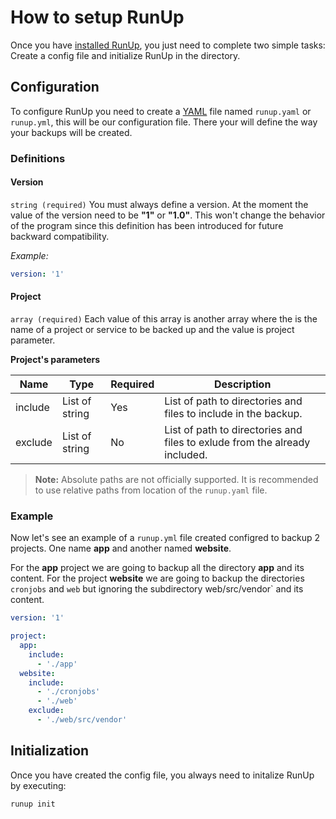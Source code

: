 # How to setup RunUp

Once you have [installed RunUp](getting-started.md#installation), you just need to complete two simple tasks: Create a config file and initialize RunUp in the directory.

## Configuration

To configure RunUp you need to create a [YAML](https://en.wikipedia.org/wiki/YAML) file named `runup.yaml` or `runup.yml`, this will be our configuration file. There your will define the way your backups will be created.

### Definitions

#### Version

`string (required)` You must always define a version. At the moment the value of the version need to be **"1"** or **"1.0"**. This won't change the behavior of the program since this definition has been introduced for future backward compatibility.

*Example:*

```yaml
version: '1'
```

#### Project

`array (required)` Each value of this array is another array where the is the name of a project or service to be backed up and the value is project parameter.

**Project's parameters**

| Name    | Type           | Required | Description                                                                |
| ------- | -------------- | -------- | -------------------------------------------------------------------------- |
| include | List of string | Yes      | List of path to directories and files to include in the backup.            |
| exclude | List of string | No       | List of path to directories and files to exlude from the already included. |

> **Note:** Absolute paths are not officially supported. It is recommended to use relative paths from location of the `runup.yaml` file.

### Example

Now let's see an example of a `runup.yml` file created configred to backup 2 projects. One name **app** and another named **website**.

For the **app** project we are going to backup all the directory **app** and its content. For the project **website** we are going to backup the directories `cronjobs` and `web` but ignoring the subdirectory web/src/vendor` and its content.

```yaml
version: '1'

project:
  app:
    include:
      - './app'
  website:
    include: 
      - './cronjobs'
      - './web'
    exclude:
      - './web/src/vendor'
```

## Initialization

Once you have created the config file, you always need to initalize RunUp by executing:

```
runup init
```
